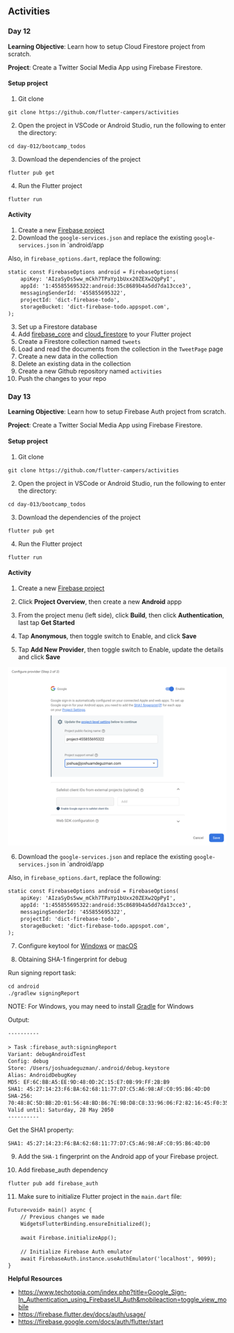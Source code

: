 ## Activities 

### Day 12

**Learning Objective**: Learn how to setup Cloud Firestore project from scratch.

**Project**: Create a Twitter Social Media App using Firebase Firestore. 

#### Setup project

1. Git clone

```
git clone https://github.com/flutter-campers/activities
```

2. Open the project in VSCode or Android Studio, run the following to enter the directory:

```
cd day-012/bootcamp_todos
```

3. Download the dependencies of the project

```
flutter pub get
```

4. Run the Flutter project

```
flutter run
```

#### Activity
1. Create a new [Firebase project](https://firebase.google.com/)
2. Download the `google-services.json` and replace the existing `google-services.json` in `android/app

Also, in `firebase_options.dart`, replace the following:

```
static const FirebaseOptions android = FirebaseOptions(
    apiKey: 'AIzaSyDs5ww_mCkh7TPaYp1bUxx20ZEXw2QpPyI',
    appId: '1:455855695322:android:35c8689b4a5dd7da13cce3',
    messagingSenderId: '455855695322',
    projectId: 'dict-firebase-todo',
    storageBucket: 'dict-firebase-todo.appspot.com',
);
```

3. Set up a Firestore database
4. Add [firebase_core](https://pub.dev/packages/firebase_core) and [cloud_firestore](https://pub.dev/packages/cloud_firestore) to your Flutter project
5. Create a Firestore collection named `tweets`
6. Load and read the documents from the collection in the `TweetPage` page
7. Create a new data in the collection
8. Delete an existing data in the collection
9. Create a new Github repository named `activities`
10. Push the changes to your repo

### Day 13

**Learning Objective**: Learn how to setup Firebase Auth project from scratch.

**Project**: Create a Twitter Social Media App using Firebase Firestore. 

#### Setup project

1. Git clone

```
git clone https://github.com/flutter-campers/activities
```

2. Open the project in VSCode or Android Studio, run the following to enter the directory:

```
cd day-013/bootcamp_todos
```

3. Download the dependencies of the project

```
flutter pub get
```

4. Run the Flutter project

```
flutter run
```

#### Activity

1. Create a new [Firebase project](https://firebase.google.com/)

2. Click **Project Overview**, then create a new **Android** appp

3. From the project menu (left side), click **Build**, then click **Authentication**, last tap **Get Started**

4. Tap **Anonymous**, then toggle switch to Enable, and click **Save**

5. Tap **Add New Provider**, then toggle switch to Enable, update the details and click **Save** 

![Google Provider](.github/screenshots/google_provider.png)

6. Download the `google-services.json` and replace the existing `google-services.json` in `android/app

Also, in `firebase_options.dart`, replace the following:

```
static const FirebaseOptions android = FirebaseOptions(
    apiKey: 'AIzaSyDs5ww_mCkh7TPaYp1bUxx20ZEXw2QpPyI',
    appId: '1:455855695322:android:35c8689b4a5dd7da13cce3',
    messagingSenderId: '455855695322',
    projectId: 'dict-firebase-todo',
    storageBucket: 'dict-firebase-todo.appspot.com',
);
```

7. Configure keytool for [Windows](https://stackoverflow.com/questions/5488339/how-can-i-find-and-run-the-keytool) or [macOS](https://dabeen.medium.com/use-keytool-on-mac-for-cert-valida-9f5572a0ebd8)

8. Obtaining SHA-1 fingerprint for debug

Run signing report task:
```
cd android
./gradlew signingReport
```

NOTE: For Windows, you may need to install [Gradle](https://gradle.org/install/) for Windows

Output:

```
----------

> Task :firebase_auth:signingReport
Variant: debugAndroidTest
Config: debug
Store: /Users/joshuadeguzman/.android/debug.keystore
Alias: AndroidDebugKey
MD5: EF:6C:BB:A5:EE:9D:48:0D:2C:15:E7:0B:99:FF:2B:B9
SHA1: 45:27:14:23:F6:BA:62:68:11:77:D7:C5:A6:98:AF:C0:95:B6:4D:D0
SHA-256: 70:48:8C:5D:BB:2D:01:56:48:BD:B6:7E:9B:D8:C8:33:96:06:F2:82:16:45:F0:35:1D:44:C7:E8:69:10:EC:0A
Valid until: Saturday, 28 May 2050
----------
```

Get the SHA1 property:
```
SHA1: 45:27:14:23:F6:BA:62:68:11:77:D7:C5:A6:98:AF:C0:95:B6:4D:D0
```
9. Add the `SHA-1` fingerprint on the Android app of your Firebase project.

10. Add firebase_auth dependency

```
flutter pub add firebase_auth
```

11. Make sure to initialize Flutter project in the `main.dart` file:

```
Future<void> main() async {
    // Previous changes we made
    WidgetsFlutterBinding.ensureInitialized();

    await Firebase.initializeApp();

    // Initialize Firebase Auth emulator
    await FirebaseAuth.instance.useAuthEmulator('localhost', 9099);
}
```

**Helpful Resources**
- https://www.techotopia.com/index.php?title=Google_Sign-In_Authentication_using_FirebaseUI_Auth&mobileaction=toggle_view_mobile
- https://firebase.flutter.dev/docs/auth/usage/
- https://firebase.google.com/docs/auth/flutter/start